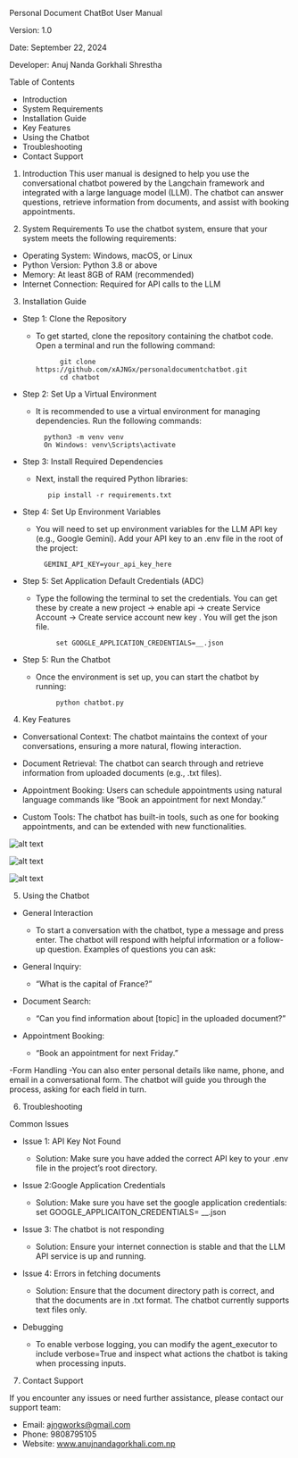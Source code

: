 Personal Document ChatBot User Manual

Version: 1.0

Date: September 22, 2024

Developer: Anuj Nanda Gorkhali Shrestha


Table of Contents

- Introduction
- System Requirements
- Installation Guide
- Key Features
- Using the Chatbot
- Troubleshooting
- Contact Support

1. Introduction
This user manual is designed to help you use the conversational chatbot powered by the Langchain framework and integrated with a large language model (LLM). The chatbot can answer questions, retrieve information from documents, and assist with booking appointments.

2. System Requirements
To use the chatbot system, ensure that your system meets the following requirements:

- Operating System: Windows, macOS, or Linux
- Python Version: Python 3.8 or above
- Memory: At least 8GB of RAM (recommended)
- Internet Connection: Required for API calls to the LLM

3. Installation Guide
- Step 1: Clone the Repository
  - To get started, clone the repository containing the chatbot code. Open a terminal and run the following command:

              git clone https://github.com/xAJNGx/personaldocumentchatbot.git
              cd chatbot
    
- Step 2: Set Up a Virtual Environment
  - It is recommended to use a virtual environment for managing dependencies. Run the following commands:

          python3 -m venv venv
          On Windows: venv\Scripts\activate
    
- Step 3: Install Required Dependencies
  - Next, install the required Python libraries:
    
           pip install -r requirements.txt
   
- Step 4: Set Up Environment Variables
  - You will need to set up environment variables for the LLM API key (e.g., Google Gemini). Add your API key to an .env file in the root of the project:

          GEMINI_API_KEY=your_api_key_here
         
- Step 5: Set Application Default Credentials (ADC)
  - Type the following the terminal to set the credentials. You can get these by create a new project -> enable api -> create Service Account -> Create service account new key . You will get the json file.

             set GOOGLE_APPLICATION_CREDENTIALS=__.json
    
- Step 5: Run the Chatbot
  - Once the environment is set up, you can start the chatbot by running:

             python chatbot.py

4. Key Features
- Conversational Context: The chatbot maintains the context of your conversations, ensuring a more natural, flowing interaction.

- Document Retrieval: The chatbot can search through and retrieve information from uploaded documents (e.g., .txt files).

- Appointment Booking: Users can schedule appointments using natural language commands like “Book an appointment for next Monday.”

- Custom Tools: The chatbot has built-in tools, such as one for booking appointments, and can be extended with new functionalities.

![alt text](screenshots/image.png)

![alt text](screenshots/image-1.png)

![alt text](screenshots/image-2.png)

5. Using the Chatbot
- General Interaction
  - To start a conversation with the chatbot, type a message and press enter. The chatbot will respond with helpful information or a follow-up question. Examples of questions you can ask:

- General Inquiry:
  - “What is the capital of France?”

- Document Search:
  - “Can you find information about [topic] in the uploaded document?”

- Appointment Booking:
  - “Book an appointment for next Friday.”

-Form Handling
  -You can also enter personal details like name, phone, and email in a conversational form. The chatbot will guide you through the process, asking for each field in turn.

6. Troubleshooting

Common Issues
- Issue 1: API Key Not Found
  - Solution: Make sure you have added the correct API key to your .env file in the project’s root directory.

- Issue 2:Google Application Credentials
  - Solution: Make sure you have set the google application credentials: set GOOGLE_APPLICAITON_CREDENTIALS= __.json

- Issue 3: The chatbot is not responding
  - Solution: Ensure your internet connection is stable and that the LLM API service is up and running.

- Issue 4: Errors in fetching documents
  - Solution: Ensure that the document directory path is correct, and that the documents are in .txt format. The chatbot currently supports text files only.

- Debugging
  - To enable verbose logging, you can modify the agent_executor to include verbose=True and inspect what actions the chatbot is taking when processing inputs.

7. Contact Support

 If you encounter any issues or need further assistance, please contact our support team:

 - Email: ajngworks@gmail.com
 - Phone: 9808795105
 - Website: www.anujnandagorkhali.com.np

